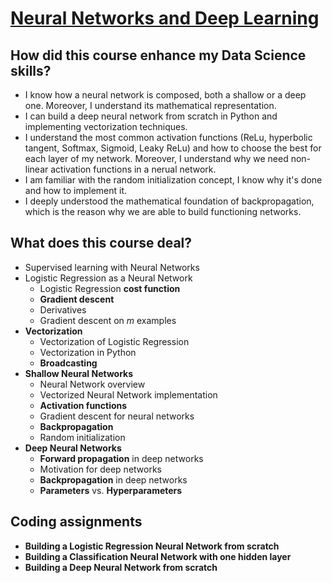 # [Neural Networks and Deep Learning](https://www.coursera.org/learn/neural-networks-deep-learning/home/week/1)

## How did this course enhance my Data Science skills?
- I know how a neural network is composed, both a shallow or a deep one. Moreover, I understand its mathematical representation.
- I can build a deep neural network from scratch in Python and implementing vectorization techniques.
- I understand the most common activation functions (ReLu, hyperbolic tangent, Softmax, Sigmoid, Leaky ReLu) and how to choose the best for each layer of my network. Moreover, I understand why we need non-linear activation functions in a nerual network.
- I am familiar with the random initialization concept, I know why it's done and how to implement it.
- I deeply understood the mathematical foundation of backpropagation, which is the reason why we are able to build functioning networks.

## What does this course deal?
- Supervised learning with Neural Networks
- Logistic Regression as a Neural Network
	- Logistic Regression **cost function**
	- **Gradient descent**
	- Derivatives
	- Gradient descent on $m$ examples
- **Vectorization**
	- Vectorization of Logistic Regression
	- Vectorization in Python
	- **Broadcasting**
- **Shallow Neural Networks**
	- Neural Network overview
	- Vectorized Neural Network implementation
	- **Activation functions**
	- Gradient descent for neural networks
	- **Backpropagation**
	- Random initialization
- **Deep Neural Networks**
	- **Forward propagation** in deep networks
	- Motivation for deep networks
	- **Backpropagation** in deep networks
	- **Parameters** vs. **Hyperparameters**

## Coding assignments
- **Building a Logistic Regression Neural Network from scratch**
- **Building a Classification Neural Network with one hidden layer**
- **Building a Deep Neural Network from scratch**

